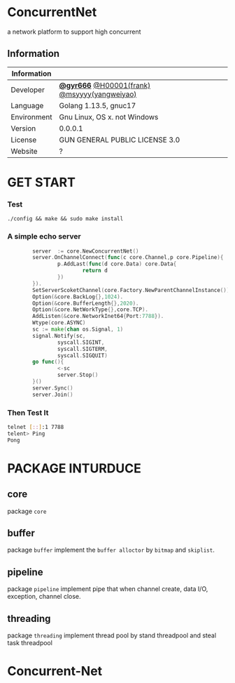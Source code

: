 # ConcurrentNet
a network platform to support high concurrent 
## Information
|Information||
| - | - |
|Developer   | [**@gyr666**](https://github.com/gyr666) [@H00001(frank)](https://github.com/H00001) [@msyyyy(yangweiyao)](https://github.com/msyyyy) | 
|Language    |Golang 1.13.5, gnuc17  |
|Environment | Gnu Linux, OS x. not Windows |  
|Version     | 0.0.0.1  |
|License     | GUN GENERAL PUBLIC LICENSE 3.0 |  
|Website     | ?  |

# GET START
### Test
`./config && make && sudo make install`
### A simple echo server
```go
        server  := core.NewConcurrentNet()
        server.OnChannelConnect(func(c core.Channel,p core.Pipeline){
                p.AddLast(func(d core.Data) core.Data{
                        return d
                })
        }).
        SetServerScoketChannel(core.Factory.NewParentChannelInstance()).
        Option(&core.BackLog{},1024).
        Option(&core.BufferLength{},2020).
        Option(&core.NetWorkType{},core.TCP).
        AddListen(&core.NetworkInet64{Port:7788}).
        Wtype(core.ASYNC)
        sc := make(chan os.Signal, 1)
        signal.Notify(sc,
                syscall.SIGINT,
                syscall.SIGTERM,
                syscall.SIGQUIT)
        go func(){
                <-sc
                server.Stop()
        }()
        server.Sync()
        server.Join()
```

### Then Test It
```bash
telnet [::]:1 7788
telent> Ping
Pong
```

# PACKAGE INTURDUCE
## core
package `core`
## buffer
package `buffer` implement the `buffer alloctor` by `bitmap` and `skiplist`.
## pipeline
package `pipeline` implement pipe that when channel create, data I/O, exception, channel close.
## threading
package `threading` implement thread pool by stand threadpool and steal task threadpool

# Concurrent-Net
